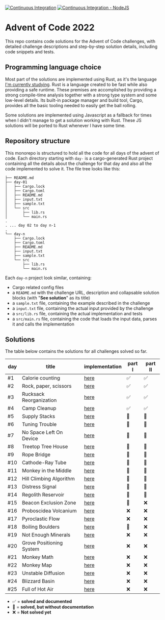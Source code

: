 [![Continuous Integration](https://github.com/kaiosilveira/advent-of-code-2022/actions/workflows/rust.yml/badge.svg)](https://github.com/kaiosilveira/advent-of-code-2022/actions/workflows/rust.yml) [![Continuous Integration - NodeJS](https://github.com/kaiosilveira/advent-of-code-2022/actions/workflows/nodejs.yml/badge.svg)](https://github.com/kaiosilveira/advent-of-code-2022/actions/workflows/nodejs.yml)

# Advent of Code 2022

This repo contains code solutions for the Advent of Code challenges, with detailed challenge descriptions and step-by-step solution details, including code snippets and tests.

## Programming language choice

Most part of the solutions are implemented using Rust, as it's the language [I'm currently studying](https://github.com/kaiosilveira/the-rust-programming-language).
Rust is a language created to be fast while also providing a safe runtime. These premises are accomplished by providing a strong compile-time analysis together with a strong type system and some low-level details. Its built-in package manager and build tool, Cargo, provides all the basic tooling needed to easily get the ball rolling.

Some solutions are implemented using Javascript as a fallback for times when I didn't manage to get a solution working with Rust. These JS solutions will be ported to Rust whenever I have some time.

## Repository structure

This monorepo is structured to hold all the code for all days of the advent of code. Each directory starting with `day-` is a cargo-generated Rust project containing all the details about the challenge for that day and also all the code implemented to solve it. The file tree looks like this:

```
├── README.md
├── day-01
│   ├── Cargo.lock
│   ├── Cargo.toml
│   ├── README.md
│   ├── input.txt
│   ├── sample.txt
│   └── src
│       ├── lib.rs
│       └── main.rs
.
. ... day 02 to day n-1
.
└── day-n
    ├── Cargo.lock
    ├── Cargo.toml
    ├── README.md
    ├── input.txt
    ├── sample.txt
    └── src
        ├── lib.rs
        └── main.rs
```

Each `day-n` project look similar, containing:

- Cargo related config files
- a `README.md` with the challenge URL, description and collapsable solution blocks (with "**See solution**" as its title)
- a `sample.txt` file, containing the example described in the challenge
- a `input.txt` file, containing the actual input provided by the challenge
- a `src/lib.rs` file, containing the actual implementation and tests
- a `src/main.rs` file, containing the code that loads the input data, parses it and calls the implementation

## Solutions

The table below contains the solutions for all challenges solved so far.

| day | title                    | implementation   | part I | part II |
| --- | ------------------------ | ---------------- | ------ | ------- |
| #1  | Calorie counting         | [here](./day-01) | ✅     | ✅      |
| #2  | Rock, paper, scissors    | [here](./day-02) | ✅     | ✅      |
| #3  | Rucksack Reorganization  | [here](./day-03) | ✅     | ✅      |
| #4  | Camp Cleanup             | [here](./day-04) | ✅     | ✅      |
| #5  | Supply Stacks            | [here](./day-05) | 🚧     | 🚧      |
| #6  | Tuning Trouble           | [here](./day-06) | 🚧     | 🚧      |
| #7  | No Space Left On Device  | [here](./day-07) | 🚧     | 🚧      |
| #8  | Treetop Tree House       | [here](./day-08) | 🚧     | 🚧      |
| #9  | Rope Bridge              | [here](./day-09) | 🚧     | 🚧      |
| #10 | Cathode-Ray Tube         | [here](./day-10) | 🚧     | 🚧      |
| #11 | Monkey in the Middle     | [here](./day-11) | 🚧     | 🚧      |
| #12 | Hill Climbing Algorithm  | [here](./day-12) | 🚧     | 🚧      |
| #13 | Distress Signal          | [here](./day-13) | 🚧     | 🚧      |
| #14 | Regolith Reservoir       | [here](./day-14) | 🚧     | 🚧      |
| #15 | Beacon Exclusion Zone    | [here](./day-15) | 🚧     | ❌      |
| #16 | Proboscidea Volcanium    | [here](./day-16) | ❌     | ❌      |
| #17 | Pyroclastic Flow         | [here](./day-17) | ❌     | ❌      |
| #18 | Boiling Boulders         | [here](./day-18) | 🚧     | ❌      |
| #19 | Not Enough Minerals      | [here](./day-19) | ❌     | ❌      |
| #20 | Grove Positioning System | [here](./day-20) | ❌     | ❌      |
| #21 | Monkey Math              | [here](./day-21) | ❌     | ❌      |
| #22 | Monkey Map               | [here](./day-22) | ❌     | ❌      |
| #23 | Unstable Diffusion       | [here](./day-23) | ❌     | ❌      |
| #24 | Blizzard Basin           | [here](./day-24) | ❌     | ❌      |
| #25 | Full of Hot Air          | [here](./day-25) | ❌     | ❌      |

- ✅ = **solved and documented**
- 🚧 = **solved, but without documentation**
- ❌ = **Not solved yet**
